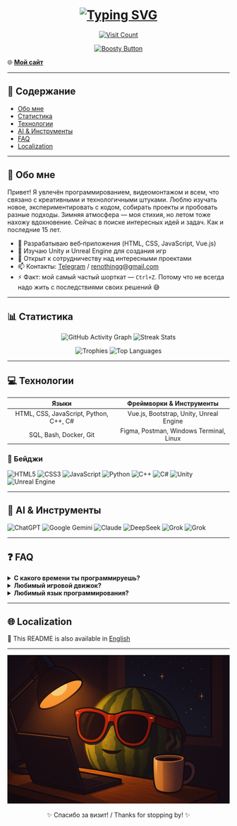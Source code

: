 <h1 align="center">
  <a href="https://git.io/typing-svg"><img src="https://readme-typing-svg.demolab.com?font=Consolas&weight=900&size=40&pause=1000&color=00F716&background=18181800&center=true&vCenter=true&random=true&width=500&lines=Welcome+to+my+GitHub" alt="Typing SVG" /></a>
</h1>

<p align="center">
  <a href="https://github.com/renothingg">
    <img src="https://count.getloli.com/get/@renothingg?theme=rule34" alt="Visit Count" />
  </a>

  <p align="center">
    <a href="https://boosty.to/blootber" target="_blank">
      <img src="https://img.shields.io/badge/Поддержать%20на%20Boosty-FF5C00?style=for-the-badge&logo=boosty&logoColor=white" alt="Boosty Button" />
    </a>
  </p>
 
  
  🌐 <a href="https://renothingg.github.io/ReNothingg/" target="_blank"><strong>Мой сайт</strong></a>
</p>

---

## 📌 Содержание

- [Обо мне](#-обо-мне)
- [Статистика](#-статистика)
- [Технологии](#-технологии)
- [AI & Инструменты](#-ai--инструменты)
- [FAQ](#-faq)
- [Localization](#-localization)

---

## 🚀 Обо мне
Привет! Я увлечён программированием, видеомонтажом и всем, что связано с креативными и технологичными штуками. Люблю изучать новое, экспериментировать с кодом, собирать проекты и пробовать разные подходы.
Зимняя атмосфера — моя стихия, но летом тоже нахожу вдохновение. Сейчас в поиске интересных идей и задач. Как и последние 15 лет.

- 🔭 Разрабатываю веб‑приложения (HTML, CSS, JavaScript, Vue.js)
- 🌱 Изучаю Unity и Unreal Engine для создания игр
- 👯 Открыт к сотрудничеству над интересными проектами
- 📫 Контакты: [Telegram](https://t.me/ReNothingg) / [renothingg@gmail.com](mailto:renothingg@gmail.com)
- ⚡ Факт: мой самый частый шорткат — `Ctrl+Z`. Потому что не всегда надо жить с последствиями своих решений 😅

---

## 📊 Статистика

<p align="center">
  <img src="https://github-readme-activity-graph.vercel.app/graph?username=renothingg&bg_color=0d1117&color=58a6ff&line=58a6ff&point=58a6ff&area=true&area_color=161b22&radius=8&hide_border=true" alt="GitHub Activity Graph" />
  <img src="https://github-readme-streak-stats-eight.vercel.app/?user=ReNothingg&theme=onedark&hide_border=true" alt="Streak Stats" />
</p>

<p align="center">
  <img src="https://github-profile-trophy.vercel.app/?username=renothingg&theme=onedark&no-bg=true&no-frame=true&margin-w=10&margin-h=10" alt="Trophies" />
  <img src="https://github-readme-stats.vercel.app/api/top-langs/?username=renothingg&layout=compact&langs_count=6&theme=onedark&hide_border=true" alt="Top Languages" />
</p>

---

## 💻 Технологии

| Языки                             | Фреймворки & Инструменты                  |
|:---------------------------------:|:----------------------------------------:|
| HTML, CSS, JavaScript, Python, C++, C# | Vue.js, Bootstrap, Unity, Unreal Engine |
| SQL, Bash, Docker, Git           | Figma, Postman, Windows Terminal, Linux |

### 🔧 Бейджи

![HTML5](https://img.shields.io/badge/HTML5-E34F26?style=for-the-badge&logo=html5)
![CSS3](https://img.shields.io/badge/CSS3-1572B6?style=for-the-badge&logo=css3)
![JavaScript](https://img.shields.io/badge/JavaScript-F7DF1E?style=for-the-badge&logo=javascript)
![Python](https://img.shields.io/badge/Python-3776AB?style=for-the-badge&logo=python)
![C++](https://img.shields.io/badge/C++-00599C?style=for-the-badge&logo=c%2B%2B)
![C#](https://img.shields.io/badge/C%23-239120?style=for-the-badge&logo=c-sharp)
![Unity](https://img.shields.io/badge/Unity-000000?style=for-the-badge&logo=unity)
![Unreal Engine](https://img.shields.io/badge/Unreal_Engine-0E1128?style=for-the-badge&logo=unrealengine)

---

## 🤖 AI & Инструменты

![ChatGPT](https://img.shields.io/badge/ChatGPT-74AA9C?style=for-the-badge&logo=openai)
![Google Gemini](https://img.shields.io/badge/Google_Gemini-8E75B2?style=for-the-badge&logo=google)
![Claude](https://img.shields.io/badge/Claude-000000?style=for-the-badge&logo=anthropic)
![DeepSeek](https://img.shields.io/badge/DeepSeek-0066FF?style=for-the-badge&logo=deepseek)
![Grok](https://img.shields.io/badge/Grok-000000?style=for-the-badge&logo=grok)
![Grok](https://img.shields.io/badge/ReMind-FFFFFF?style=for-the-badge&logo=ReMind)

---

## ❓ FAQ

<details>
  <summary><strong>С какого времени ты программируешь?</strong></summary>
  С 2015 года. Тогда всё было проще — HTML не прикидывался языком, а фронт с бэком ещё не воевали.
</details>

<details>
  <summary><strong>Любимый игровой движок?</strong></summary>
  Unity — пока он не начал требовать донаты за каждый прыжок персонажа 🙃
</details>

<details>
  <summary><strong>Любимый язык программирования?</strong></summary>
  **C#** — как IKEA: удобно, пока не начнёшь собирать в проде.  
  **Python** — как домашние тапки: уютно, но в прод — не выйдешь.
</details>

---

## 🌐 Localization

📄 This README is also available in [English](lang/README-en.md)

---

<p align="center">
  <img src="render1.png" alt="Render1" />
</p>

<p align="center">✨ Спасибо за визит! / Thanks for stopping by! ✨</p>

